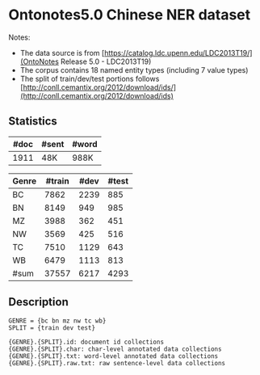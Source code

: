 # Ontonotes5.0 Chinese NER dataset 
Notes:
+ The data source is from [https://catalog.ldc.upenn.edu/LDC2013T19/](OntoNotes Release 5.0 - LDC2013T19)
+ The corpus contains 18 named entity types (including 7 value types)
+ The split of train/dev/test portions follows [http://conll.cemantix.org/2012/download/ids/](http://conll.cemantix.org/2012/download/ids)

## Statistics
| #doc | #sent | #word |
| --- | --- | --- |
| 1911 | 48K | 988K |

| Genre | #train | #dev | #test |
| --- | --- | --- | --- |
| BC | 7862 | 2239 | 885 |
| BN | 8149 | 949 | 985 |
| MZ | 3988 | 362 | 451 |
| NW | 3569 | 425 | 516 |
| TC | 7510 | 1129 | 643 |
| WB | 6479 | 1113 | 813 |
| #sum | 37557 | 6217 | 4293 | 


## Description
```
GENRE = {bc bn mz nw tc wb}
SPLIT = {train dev test}

{GENRE}.{SPLIT}.id: document id collections
{GENRE}.{SPLIT}.char: char-level annotated data collections
{GENRE}.{SPLIT}.txt: word-level annotated data collections
{GENRE}.{SPLIT}.raw.txt: raw sentence-level data collections
```
